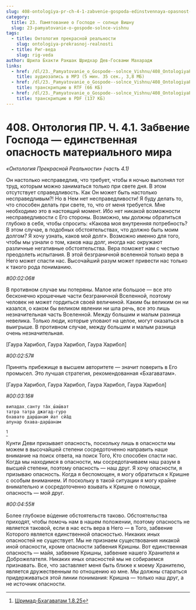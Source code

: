 ```yaml
---
slug: 408-ontologiya-pr-ch-4-1-zabvenie-gospoda-edinstvennaya-opasnost-materialnogo-mira
category:
  title: 23. Памятование о Господе — солнце Вишну
  slug: 23-pamyatovanie-o-gospode-solnce-vishnu
tags:
  - title: Онтология прекрасной реальности
    slug: ontologiya-prekrasnoj-realnosti
  - title: Риг-веда
    slug: rig-veda
author: Шрила Бхакти Ракшак Шридхар Дев-Госвами Махарадж
links:
  - href: /dl/23._Pamyatovanie_o_Gospode--solnce_Vishnu/408_OntologiyaPR_4.1_SridharMj_Zabveniye_Gospoda-yedinstvennaya_opasnost_materialnogo_mira.mp3
    title: аудиозапись в MP3 (5 мин. 35 сек., 3,8 МБ)
  - href: /dl/23._Pamyatovanie_o_Gospode--solnce_Vishnu/408_OntologiyaPR_4.1_SridharMj_Zabveniye_Gospoda-yedinstvennaya_opasnost_materialnogo_mira.rtf
    title: транскрипцию в RTF (66 КБ)
  - href: /dl/23._Pamyatovanie_o_Gospode--solnce_Vishnu/408_OntologiyaPR_4.1_SridharMj_Zabveniye_Gospoda-yedinstvennaya_opasnost_materialnogo_mira.pdf
    title: транскрипцию в PDF (137 КБ)
---
```


# 408. Онтология ПР. Ч. 4.1. Забвение Господа — единственная опасность материального мира

*«Онтология Прекрасной Реальности» (часть 4.1)*

Он настолько несправедлив, что требует, чтобы я ночью выполнял тот труд, которым можно заниматься только при свете дня. В этом отсутствует справедливость. Как Он может быть настолько несправедливым?! Но в Нем нет несправедливости! Я буду делать то, что способен делать при свете, то, что от меня требуется. Мне необходимо это в настоящий момент. Ибо нет никакой возможности несправедливости с Его стороны. Возможно, мы должны обратиться глубоко в себя, чтобы спросить: «Какова моя внутренняя потребность? В этом случае, в подобных обстоятельствах, что должно быть моим долгом? Я хочу узнать, каков мой долг». Возможно именно для того, чтобы мы узнали о том, каков наш долг, иногда нас окружают различные негативные обстоятельства. Вера поможет нам с честью преодолеть испытания. В этой безграничной вселенной только вера в Него может спасти нас. Высочайший разум может привести нас только к такого рода пониманию.

*#00:02:06#*

В противном случае мы потеряны. Малое или большое — все это бесконечно крошечные части безграничной Вселенной, поэтому человек не может гордиться своей величиной. Каким бы великим он ни казался, о каком бы великом явлении ни шла речь, все это лишь незначительная часть Вселенной. Между большим и малым разница невелика. Только люди, которые уповают на целое, могут оказаться в выигрыше. В противном случае, между большим и малым разница очень незначительная.

[Гаура Харибол, Гаура Харибол, Гаура Харибол]

*#00:02:57#*

Принять прибежище в высшем авторитете — значит поверить в Его промысел. Это лучшая стратегия, рекомендованная «Бхагаватам».

[Гаура Харибол, Гаура Харибол, Гаура Харибол, Гаура Харибол]

*#00:03:16#*

    випадах̣ санту та̄х̣ ш́аш́ват
    татра татра джагад-гуро
    бхавато дарш́анам̇ йат сйа̄д
    апунар бхава-дарш́анам
[^_ftn1]

Кунти Деви призывает опасность, поскольку лишь в опасности мы можем в высочайшей степени сосредоточенно направить наше внимание на поиск ответа, на поиск Того, Кто способен спасти нас. Когда мы находимся в опасности, мы сосредотачиваем наш разум в высшей степени, поэтому опасность — наш друг. Я хочу опасности, я призываю опасность. Когда я беспомощен, я могу обратиться к Кришне с особым вниманием. И поскольку в такой ситуации я могу крайне внимательно и сосредоточенно взывать к Кришне о помощи, опасность — мой друг.

*#00:04:55#*

Более глубокое вúдение обстоятельств таково. Обстоятельства приходят, чтобы помочь нам в нашем положении, поэтому опасность не является таковой, если в нас есть вера в Него — в Того, забвение Которого является единственной опасностью. Никаких иных опасностей не существует. Мы не признаем существования никакой иной опасности, кроме опасности забвения Кришны. Вот единственная опасность — майя, забвение Кришны, забвение нашего Хранителя и Доброжелателя. Никаких иных опасностей мы не собираемся признавать. Все, что заставляет меня быть ближе к моему Хранителю, является дружественным по отношению ко мне. Мы должны стараться придерживаться этой линии понимания: Кришна — только наш друг, а не источник опасности.



[^_ftn1]: [Шримад-Бхагаватам 1.8.25](../notes/shrimad-bhagavatam/shrimad-bhagavatam-1-8-25.md)
